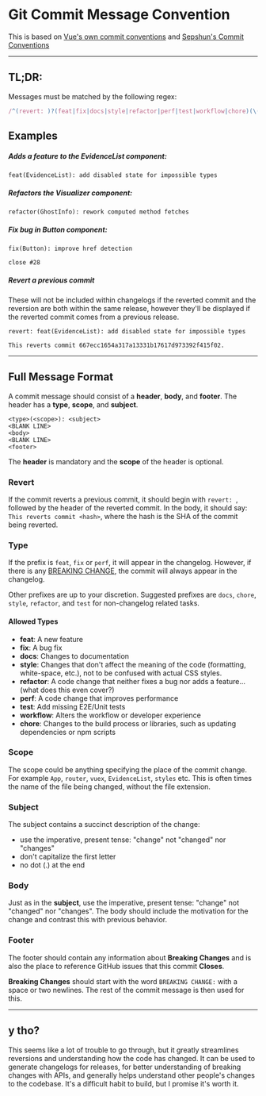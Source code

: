 # Git Commit Message Convention
This is based on [Vue's own commit conventions](https://github.com/vuejs/vue-next/master/.github/commit-convention.md) and [Sepshun's Commit Conventions](https://gist.github.com/Sepshun/205bf5aef124527b65253bd06d8f6873)

---

## TL;DR:
Messages must be matched by the following regex:
``` js
/^(revert: )?(feat|fix|docs|style|refactor|perf|test|workflow|chore)(\(.+\))?: .{1,50}/
```

## Examples

##### Adds a feature to the EvidenceList component:
```
feat(EvidenceList): add disabled state for impossible types
```

##### Refactors the Visualizer component:
```
refactor(GhostInfo): rework computed method fetches
```

##### Fix bug in Button component:
```
fix(Button): improve href detection

close #28
```

##### Revert a previous commit

These will not be included within changelogs if the reverted commit and the reversion are both within the same release, however they'll be displayed if the reverted commit comes from a previous release.
```
revert: feat(EvidenceList): add disabled state for impossible types

This reverts commit 667ecc1654a317a13331b17617d973392f415f02.
```

---

## Full Message Format
A commit message should consist of a **header**, **body**, and **footer**. The header has a **type**, **scope**, and **subject**.
```
<type>(<scope>): <subject>
<BLANK LINE>
<body>
<BLANK LINE>
<footer>
```

The **header** is mandatory and the **scope** of the header is optional.

### Revert
If the commit reverts a previous commit, it should begin with `revert: `, followed by the header of the reverted commit. In the body, it should say: `This reverts commit <hash>`, where the hash is the SHA of the commit being reverted.

### Type

If the prefix is `feat`, `fix` or `perf`, it will appear in the changelog. However, if there is any [BREAKING CHANGE](#footer), the commit will always appear in the changelog.

Other prefixes are up to your discretion. Suggested prefixes are `docs`, `chore`, `style`, `refactor`, and `test` for non-changelog related tasks.

#### Allowed Types
* **feat**: A new feature
* **fix**: A bug fix
* **docs**: Changes to documentation
* **style**: Changes that don't affect the meaning of the code (formatting, white-space, etc.), not to be confused with actual CSS styles.
* **refactor**: A code change that neither fixes a bug nor adds a feature... (what does this even cover?)
* **perf**: A code change that improves performance
* **test**: Add missing E2E/Unit tests
* **workflow**: Alters the workflow or developer experience
* **chore**: Changes to the build process or libraries, such as updating dependencies or npm scripts

### Scope

The scope could be anything specifying the place of the commit change. For example `App`, `router`, `vuex`, `EvidenceList`, `styles` etc. This is often times the name of the file being changed, without the file extension.

### Subject

The subject contains a succinct description of the change:

* use the imperative, present tense: "change" not "changed" nor "changes"
* don't capitalize the first letter
* no dot (.) at the end

### Body

Just as in the **subject**, use the imperative, present tense: "change" not "changed" nor "changes".
The body should include the motivation for the change and contrast this with previous behavior.

### Footer

The footer should contain any information about **Breaking Changes** and is also the place to
reference GitHub issues that this commit **Closes**.

**Breaking Changes** should start with the word `BREAKING CHANGE:` with a space or two newlines. The rest of the commit message is then used for this.

---

## y tho?
This seems like a lot of trouble to go through, but it greatly streamlines reversions and understanding how the code has changed. It can be used to generate changelogs for releases, for better understanding of breaking changes with APIs, and generally helps understand other people's changes to the codebase. It's a difficult habit to build, but I promise it's worth it.
